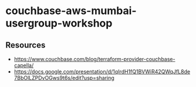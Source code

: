 # couchbase-aws-mumbai-usergroup-workshop

## Resources

- https://www.couchbase.com/blog/terraform-provider-couchbase-capella/
- https://docs.google.com/presentation/d/1qIrdH1fQ1BVWiR42QWqJfL8de7BbOlLZPDvOGws9t6s/edit?usp=sharing

